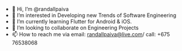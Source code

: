 - 👋 Hi, I’m @randallpaiva
- 👀 I’m interested in Developing new Trends of Software Engineering
- 🌱 I’m currently learning Flutter for Android & iOS.
- 💞️ I’m looking to collaborate on Engineering Projects
- 📫 How to reach me via email: randallpaiva@live.com/ call: +675 76538068

<!---
randallpaiva/randallpaiva is a ✨ special ✨ repository because its `README.md` (this file) appears on your GitHub profile.
You can click the Preview link to take a look at your changes.
--->
